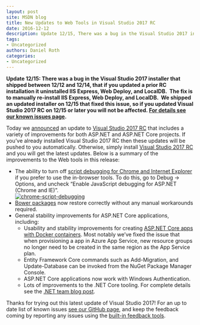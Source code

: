 ```yaml
---
layout: post
site: MSDN blog
title: New Updates to Web Tools in Visual Studio 2017 RC
date: 2016-12-12
description: Update 12/15, There was a bug in the Visual Studio 2017 installer that shipped between 12/12 and 12/14, that if you updated a prior RC installation it uninstalled IIS Express, Web Deploy, and LocalDB.  The fix is to manually re-install IIS Express, Web Deploy, and LocalDB.  We shipped an updated installer on 12/15 that fixed...
tags: 
- Uncategorized
authors: Daniel Roth
categories: 
- Uncategorized
---
```


**Update 12/15: There was a bug in the Visual Studio 2017 installer that shipped between 12/12 and 12/14, that if you updated a prior RC installation it uninstalled IIS Express, Web Deploy, and LocalDB.  The fix is to manually re-install IIS Express, Web Deploy, and LocalDB.  We shipped an updated installer on 12/15 that fixed this issue, so if you updated Visual Studio 2017 RC on 12/15 or later you will not be affected. [For details see our known issues page](https://github.com/aspnet/Tooling/blob/master/known-issues-vs2017.md#web-tools-known-issues).**

Today we [announced](https://blogs.msdn.microsoft.com/visualstudio/2016/12/12/updating-visual-studio-2017-release-candidate/) an update to [Visual Studio 2017 RC](https://www.visualstudio.com/vs/visual-studio-2017-rc/) that includes a variety of improvements for both ASP.NET and ASP.NET Core projects. If you’ve already installed Visual Studio 2017 RC then these updates will be pushed to you automatically. Otherwise, simply install [Visual Studio 2017 RC](https://www.visualstudio.com/vs/visual-studio-2017-rc/) and you will get the latest updates. Below is a summary of the improvements to the Web tools in this release:

*   The ability to turn off [script debugging for Chrome and Internet Explorer](https://blogs.msdn.microsoft.com/webdev/2016/11/21/client-side-debugging-of-asp-net-projects-in-google-chrome/) if you prefer to use the in-browser tools. To do this, go to Debug -> Options, and uncheck “Enable JavaScript debugging for ASP.NET (Chrome and IE)”.  
    [![chrome-script-debugging](https://msdnshared.blob.core.windows.net/media/2016/12/Chrome-script-debugging.png)](https://msdnshared.blob.core.windows.net/media/2016/12/Chrome-script-debugging.png)
*   [Bower packages](https://docs.microsoft.com/en-us/aspnet/core/client-side/bower) now restore correctly without any manual workarounds required.
*   General stability improvements for ASP.NET Core applications, including:
    *   Usability and stability improvements for creating [ASP.NET Core apps with Docker containers](https://blogs.msdn.microsoft.com/webdev/2016/11/16/new-docker-tools-for-visual-studio/). Most notably we’ve fixed the issue that when provisioning a app in Azure App Service, new resource groups no longer need to be created in the same region as the App Service plan.
    *   Entity Framework Core commands such as Add-Migration, and Update-Database can be invoked from the NuGet Package Manager Console.
    *   ASP.NET Core applications now work with Windows Authentication.
    *   Lots of improvements to the .NET Core tooling. For complete details see the [.NET team blog post](https://blogs.msdn.microsoft.com/dotnet/2016/12/12/updating-visual-studio-2017-rc-net-core-tooling-improvements).

Thanks for trying out this latest update of Visual Studio 2017! For an up to date list of known issues [see our GitHub page](https://github.com/aspnet/Tooling/blob/master/known-issues-vs2017.md), and keep the feedback coming by reporting any issues using the [built-in feedback tools](https://docs.microsoft.com/en-us/visualstudio/ide/how-to-report-a-problem-with-visual-studio-2017).
